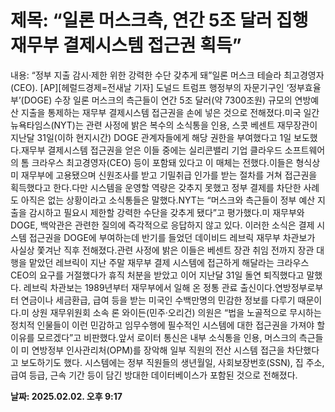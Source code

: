 # **제목: “일론 머스크측, 연간 5조 달러 집행 재무부 결제시스템 접근권 획득”**

  내용: “정부 지출 감시·제한 위한 강력한 수단 갖추게 돼”일론 머스크 테슬라 최고경영자(CEO). [AP][헤럴드경제=전새날 기자] 도널드 트럼프 행정부의 자문기구인 ‘정부효율부’(DOGE) 수장 일론 머스크의 측근들이 연간 5조 달러(약 7300조원) 규모의 연방예산 지출을 통제하는 재무부 결제시스템 접근권을 손에 넣은 것으로 전해졌다.미국 일간 뉴욕타임스(NYT)는 관련 사정에 밝은 복수의 소식통을 인용, 스콧 베센트 재무장관이 지난달 31일(이하 현지시간) DOGE 관계자들에게 해당 권한을 부여했다고 1일 보도했다.재무부 결제시스템 접근권을 얻은 이들 중에는 실리콘밸리 기업 클라우드 소프트웨어의 톰 크라우스 최고경영자(CEO) 등이 포함돼 있다고 이 매체는 전했다.이들은 형식상 미 재무부에 고용됐으며 신원조사를 받고 기밀취급 인가를 받는 절차를 거쳐 접근권을 획득했다고 한다.다만 시스템을 운영할 역량은 갖추지 못했고 정부 결제를 차단한 사례도 아직은 없는 상황이라고 소식통들은 말했다.NYT는 “머스크와 측근들이 정부 예산 지출을 감시하고 필요시 제한할 강력한 수단을 갖추게 됐다”고 평가했다.미 재무부와 DOGE, 백악관은 관련한 질의에 즉각적으로 응답하지 않고 있다. 이러한 소식은 결제 시스템 접근권을 DOGE에 부여하는데 반기를 들었던 데이비드 레브릭 재무부 차관보가 사실상 쫓겨난 직후 전해졌다.관련 사정에 밝은 이들은 베센트 장관 취임 전까지 장관 대행을 맡았던 레브릭이 지난 주말 재무부 결제 시스템에 접근하게 해달라는 크라우스 CEO의 요구를 거절했다가 휴직 처분을 받았고 이어 지난달 31일 돌연 퇴직했다고 말했다. 레브릭 차관보는 1989년부터 재무부에서 일해 온 정통 관료 출신이다.연방정부로부터 연금이나 세금환급, 급여 등을 받는 미국인 수백만명의 민감한 정보를 다루기 때문이다.미 상원 재무위원회 소속 론 와이든(민주·오리건) 의원은 “법을 노골적으로 무시하는 정치적 인물들이 이런 민감하고 임무수행에 필수적인 시스템에 대한 접근권을 가져야 할 이유를 모르겠다”고 비판했다.앞서 로이터 통신은 내부 소식통을 인용, 머스크의 측근들이 미 연방정부 인사관리처(OPM)를 장악해 일부 직원의 전산 시스템 접근을 차단했다고 보도하기도 했다. 시스템에는 정부 직원들의 생년월일, 사회보장번호(SSN), 집 주소, 급여 등급, 근속 기간 등이 담긴 방대한 데이터베이스가 포함된 것으로 전해졌다.

  **날짜: 2025.02.02. 오후 9:17**